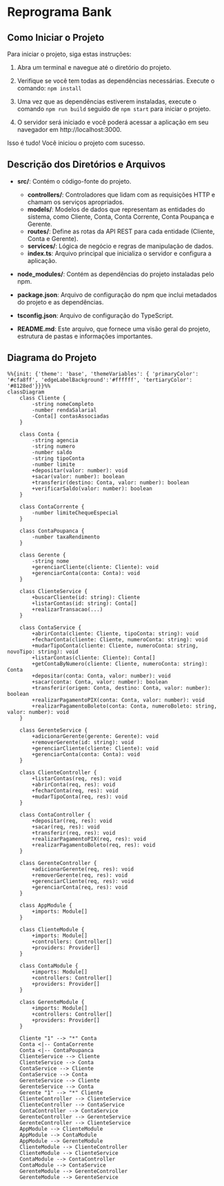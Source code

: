 # Reprograma Bank

## Como Iniciar o Projeto
Para iniciar o projeto, siga estas instruções:

1. Abra um terminal e navegue até o diretório do projeto.

2. Verifique se você tem todas as dependências necessárias. Execute o comando: `npm install`

3. Uma vez que as dependências estiverem instaladas, execute o comando `npm run build` seguido de `npm start` para iniciar o projeto.
4. O servidor será iniciado e você poderá acessar a aplicação em seu navegador em http://localhost:3000.

Isso é tudo! Você iniciou o projeto com sucesso.

## Descrição dos Diretórios e Arquivos

- **src/**: Contém o código-fonte do projeto.
  - **controllers/**: Controladores que lidam com as requisições HTTP e chamam os serviços apropriados.
  - **models/**: Modelos de dados que representam as entidades do sistema, como Cliente, Conta, Conta Corrente, Conta Poupança e Gerente.
  - **routes/**: Define as rotas da API REST para cada entidade (Cliente, Conta e Gerente).
  - **services/**: Lógica de negócio e regras de manipulação de dados.
  - **index.ts**: Arquivo principal que inicializa o servidor e configura a aplicação.

- **node_modules/**: Contém as dependências do projeto instaladas pelo npm.
- **package.json**: Arquivo de configuração do npm que inclui metadados do projeto e as dependências.
- **tsconfig.json**: Arquivo de configuração do TypeScript.
- **README.md**: Este arquivo, que fornece uma visão geral do projeto, estrutura de pastas e informações importantes.

## Diagrama do Projeto

```mermaid
%%{init: {'theme': 'base', 'themeVariables': { 'primaryColor': '#cfa8ff', 'edgeLabelBackground':'#ffffff', 'tertiaryColor': '#8128ed'}}}%%
classDiagram
    class Cliente {
        -string nomeCompleto
        -number rendaSalarial
        -Conta[] contasAssociadas
    }
    
    class Conta {
        -string agencia
        -string numero
        -number saldo
        -string tipoConta
        -number limite
        +depositar(valor: number): void
        +sacar(valor: number): boolean
        +transferir(destino: Conta, valor: number): boolean
        +verificarSaldo(valor: number): boolean
    }

    class ContaCorrente {
        -number limiteChequeEspecial
    }
    
    class ContaPoupanca {
        -number taxaRendimento
    }
    
    class Gerente {
        -string nome
        +gerenciarCliente(cliente: Cliente): void
        +gerenciarConta(conta: Conta): void
    }
    
    class ClienteService {
        +buscarCliente(id: string): Cliente
        +listarContas(id: string): Conta[]
        +realizarTransacao(...)
    }
    
    class ContaService {
        +abrirConta(cliente: Cliente, tipoConta: string): void
        +fecharConta(cliente: Cliente, numeroConta: string): void
        +mudarTipoConta(cliente: Cliente, numeroConta: string, novoTipo: string): void
        +listarContas(cliente: Cliente): Conta[]
        +getContaByNumero(cliente: Cliente, numeroConta: string): Conta
        +depositar(conta: Conta, valor: number): void
        +sacar(conta: Conta, valor: number): boolean
        +transferir(origem: Conta, destino: Conta, valor: number): boolean
        +realizarPagamentoPIX(conta: Conta, valor: number): void
        +realizarPagamentoBoleto(conta: Conta, numeroBoleto: string, valor: number): void
    }
    
    class GerenteService {
        +adicionarGerente(gerente: Gerente): void
        +removerGerente(id: string): void
        +gerenciarCliente(cliente: Cliente): void
        +gerenciarConta(conta: Conta): void
    }
    
    class ClienteController {
        +listarContas(req, res): void
        +abrirConta(req, res): void
        +fecharConta(req, res): void
        +mudarTipoConta(req, res): void
    }

    class ContaController {
        +depositar(req, res): void
        +sacar(req, res): void
        +transferir(req, res): void
        +realizarPagamentoPIX(req, res): void
        +realizarPagamentoBoleto(req, res): void
    }

    class GerenteController {
        +adicionarGerente(req, res): void
        +removerGerente(req, res): void
        +gerenciarCliente(req, res): void
        +gerenciarConta(req, res): void
    }

    class AppModule {
        +imports: Module[]
    }
    
    class ClienteModule {
        +imports: Module[]
        +controllers: Controller[]
        +providers: Provider[]
    }

    class ContaModule {
        +imports: Module[]
        +controllers: Controller[]
        +providers: Provider[]
    }

    class GerenteModule {
        +imports: Module[]
        +controllers: Controller[]
        +providers: Provider[]
    }
    
    Cliente "1" --> "*" Conta
    Conta <|-- ContaCorrente
    Conta <|-- ContaPoupanca
    ClienteService --> Cliente
    ClienteService --> Conta
    ContaService --> Cliente
    ContaService --> Conta
    GerenteService --> Cliente
    GerenteService --> Conta
    Gerente "1" --> "*" Cliente
    ClienteController --> ClienteService
    ClienteController --> ContaService
    ContaController --> ContaService
    GerenteController --> GerenteService
    GerenteController --> ClienteService
    AppModule --> ClienteModule
    AppModule --> ContaModule
    AppModule --> GerenteModule
    ClienteModule --> ClienteController
    ClienteModule --> ClienteService
    ContaModule --> ContaController
    ContaModule --> ContaService
    GerenteModule --> GerenteController
    GerenteModule --> GerenteService

